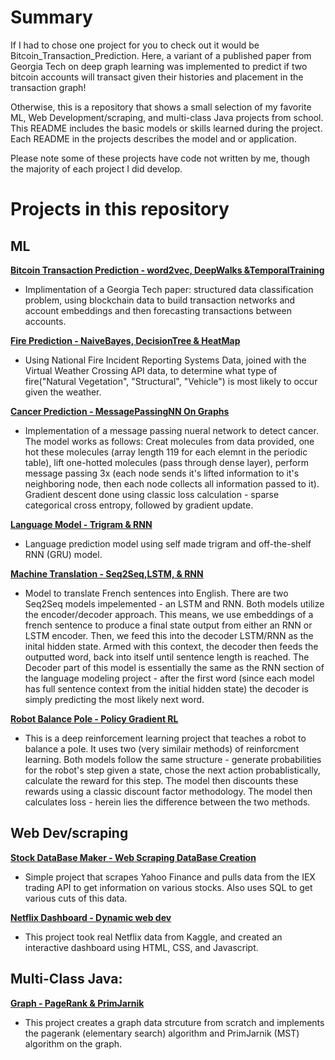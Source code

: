 # Summary

 If I had to chose one project for you to check out it would be Bitcoin_Transaction_Prediction. Here, a variant of a published paper from Georgia Tech on deep graph learning was implemented to predict if two bitcoin accounts will transact given their histories and placement in the transaction graph!

Otherwise, this is a repository that shows a small selection of my favorite ML, Web Development/scraping, and multi-class Java projects from school. This README includes the basic models or skills learned during the project. Each README in the projects describes the model and or application. 

Please note some of these projects have code not written by me, though the majority of each project I did develop.

# Projects in this repository

## ML

**[Bitcoin Transaction Prediction - word2vec, DeepWalks &TemporalTraining](https://github.com/MaximoMoyer/Favorite-Projects-During-School/tree/main/Bitcoin_Transaction_Prediction)**

- Implimentation of a Georgia Tech paper: structured data classification problem, using blockchain data to build transaction networks and account embeddings and then forecasting transactions between accounts.

**[Fire Prediction - NaiveBayes, DecisionTree & HeatMap](https://github.com/MaximoMoyer/Favorite-Projects-During-School/tree/main/Fire_Prediction)**

- Using National Fire Incident Reporting Systems Data, joined with the Virtual Weather Crossing API data, to determine what type of fire("Natural Vegetation", "Structural", "Vehicle") is most likely to occur given the weather.

**[Cancer Prediction - MessagePassingNN On Graphs](https://github.com/MaximoMoyer/Favorite-Projects-During-School/tree/main/Cancer_Prediction)**
- Implementation of a message passing nueral network to detect cancer. The model works as follows: Creat molecules from data provided, one hot these molecules (array length 119 for each elemnt in the periodic table), lift one-hotted molecules (pass through dense layer), perform message passing 3x (each node sends it's lifted information to it's neighboring node, then each node collects all information passed to it). Gradient descent done using classic loss calculation - sparse categorical cross entropy, followed by gradient update.

**[Language Model - Trigram & RNN](https://github.com/MaximoMoyer/Favorite-Projects-During-School/tree/main/Language_Model)**
- Language prediction model using self made trigram and off-the-shelf RNN (GRU) model.

**[Machine Translation - Seq2Seq,LSTM, & RNN](https://github.com/MaximoMoyer/Favorite-Projects-During-School/tree/main/Machine_Translation)**
- Model to translate French sentences into English. There are two Seq2Seq models impelemented - an LSTM and RNN. Both models utilize the encoder/decoder approach. This means, we use embeddings of a french sentence to produce a final state output from either an RNN or LSTM encoder. Then, we feed this into the decoder LSTM/RNN as the inital hidden state. Armed with this context, the decoder then feeds the outputted word, back into itself until sentence length is reached. The Decoder part of this model is essentially the same as the RNN section of the language modeling project - after the first word (since each model has full sentence context from the initial hidden state) the decoder is simply predicting the most likely next word.

**[Robot Balance Pole - Policy Gradient RL](https://github.com/MaximoMoyer/Favorite-Projects-During-School/tree/main/Robot_Balance_Pole)**
- This is a deep reinforcement learning project that teaches a robot to balance a pole. It uses two (very similair methods) of reinforcment learning. Both models follow the same structure - generate probabilities for the robot's step given a state, chose the next action probablistically, calculate the reward for this step. The model then discounts these rewards using a classic discount factor methodology. The model then calculates loss - herein lies the difference between the two methods.

## Web Dev/scraping 

**[Stock DataBase Maker - Web Scraping DataBase Creation](https://github.com/MaximoMoyer/Favorite-Projects-During-School/tree/main/Stock_DataBase_Maker)**
- Simple project that scrapes Yahoo Finance and pulls data from the IEX trading API to get information on various stocks. Also uses SQL to get various cuts of this data.

**[Netflix Dashboard - Dynamic web dev](https://github.com/MaximoMoyer/Favorite-Projects-During-School/tree/main/Netflix_Dashboard)**
- This project took real Netflix data from Kaggle, and created an interactive dashboard using HTML, CSS, and Javascript.

## Multi-Class Java:
**[Graph - PageRank & PrimJarnik](https://github.com/MaximoMoyer/Favorite-Projects-During-School/tree/main/Graph_Structure_Creation)**
- This project creates a graph data strcuture from scratch and implements the pagerank (elementary search) algorithm and PrimJarnik (MST) algorithm on the graph.





